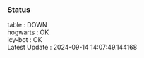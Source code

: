 ### Status


table : DOWN  
hogwarts : OK  
icy-bot : OK  
Latest Update : 2024-09-14 14:07:49.144168
